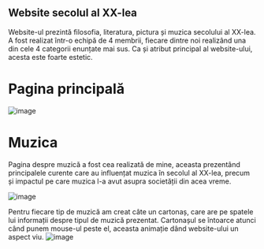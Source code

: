 ## Website secolul al XX-lea

Website-ul prezintă filosofia, literatura, pictura și muzica secolului al XX-lea. A fost realizat într-o echipă de 4 membrii, fiecare dintre noi realizând una din cele 4 categorii enunțate mai sus. Ca și atribut principal al website-ului, acesta este foarte estetic.  

# Pagina principală 

![image](https://user-images.githubusercontent.com/58972630/229372587-e2f09c4a-9368-4392-a8b0-e7812348651e.png)

# Muzica

Pagina despre muzică a fost cea realizată de mine, aceasta prezentând principalele curente care au influențat muzica în secolul al XX-lea, precum și impactul pe care muzica l-a avut asupra societății din acea vreme. 

![image](https://user-images.githubusercontent.com/58972630/229372752-dde61080-2042-4479-825e-5d056c52c50c.png)

Pentru fiecare tip de muzică am creat câte un cartonaș, care are pe spatele lui informații despre tipul de muzică prezentat.
Cartonașul se întoarce atunci când punem mouse-ul peste el, aceasta animație dând website-ului un aspect viu.
![image](https://user-images.githubusercontent.com/58972630/229372932-2e5367f0-8819-4179-b53b-1faf4edf2740.png)

